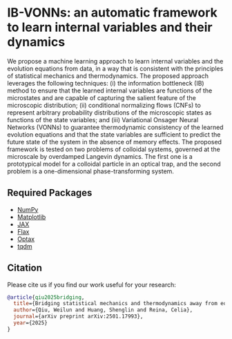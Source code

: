 # IB-VONNs: an automatic framework to learn internal variables and their dynamics

We propose a machine learning approach to learn internal variables and the evolution equations from data, in a way that is consistent with the principles of statistical mechanics and thermodynamics. The proposed approach leverages the following techniques: (i) the information bottleneck (IB) method to ensure that the learned internal variables are functions of the microstates and are capable of capturing the salient feature of the microscopic distribution; (ii) conditional normalizing flows (CNFs) to represent arbitrary probability distributions of the microscopic states as functions of the state variables; and (iii) Variational Onsager Neural Networks (VONNs) to guarantee thermodynamic consistency of the learned evolution equations and that the state variables are sufficient to predict the future state of the system in the absence of memory effects. The proposed framework is tested on two problems of colloidal systems, governed at the microscale by overdamped Langevin dynamics. The first one is a prototypical model for a colloidal particle in an optical trap, and the second problem is a one-dimensional phase-transforming system.

## Required Packages

- [NumPy](https://numpy.org/)
- [Matplotlib](https://matplotlib.org/)
- [JAX](https://github.com/google/jax)
- [Flax](https://github.com/google/flax)
- [Optax](https://github.com/deepmind/optax)
- [tqdm](https://github.com/tqdm/tqdm)


## Citation
Please cite us if you find our work useful for your research:

```bibtex
@article{qiu2025bridging,
  title={Bridging statistical mechanics and thermodynamics away from equilibrium: a data-driven approach for learning internal variables and their dynamics},
  author={Qiu, Weilun and Huang, Shenglin and Reina, Celia},
  journal={arXiv preprint arXiv:2501.17993},
  year={2025}
}
